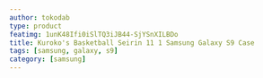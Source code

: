 ```yaml
---
author: tokodab
type: product
featimg: 1unK48Ifi0iSlTQ3iJB44-SjYSnXILBDo
title: Kuroko's Basketball Seirin 11 1 Samsung Galaxy S9 Case
tags: [samsung, galaxy, s9]
category: [samsung]
---
```

